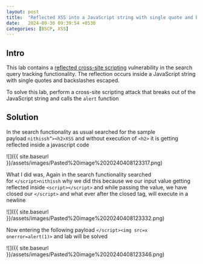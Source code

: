 ```yaml
---
layout: post
title:  "Reflected XSS into a JavaScript string with single quote and backslash escaped"
date:   2024-09-30 09:39:54 +0530
categories: [BSCP, XSS]
---
```


  

## Intro

This lab contains a [reflected cross-site scripting](https://portswigger.net/web-security/cross-site-scripting/reflected) vulnerability in the search query tracking functionality. The reflection occurs inside a JavaScript string with single quotes and backslashes escaped.

  

To solve this lab, perform a cross-site scripting attack that breaks out of the JavaScript string and calls the `alert` function

  

## Solution

In the search functionality as usual searched for the sample payload `nithissh”><h2>XSS` and without execution of `<h2>` it is getting reflected inside a javascript code 

  

![]({{ site.baseurl }}/assets/images/Pasted%20image%2020240408123317.png)  

  

What I did was, Again in the search functionality searched for `</script>nithissh` why we did this because we our input value getting reflected inside `<script></script>` and while passing the value, we have closed our `</script>` and what ever after the closed tag, will execute in a newline 

  

  

![]({{ site.baseurl }}/assets/images/Pasted%20image%2020240408123332.png)  

  

  

Now entering the following payload `</script><img src=x onerror=alert(1)>` and lab will be solved 

  

![]({{ site.baseurl }}/assets/images/Pasted%20image%2020240408123346.png) 